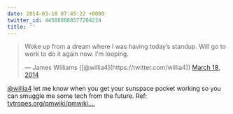 ```yaml
---
date: 2014-03-18 07:45:22 +0000
twitter_id: 445888688577204224
title: ''
---
```


<blockquote class="twitter-tweet"><p lang="en" dir="ltr">Woke up from a dream where I was having today’s standup. Will go to work to do it again now. I’m looping.</p>&mdash; James Williams ([@willia4](https://twitter.com/willia4)) <a href="https://twitter.com/willia4/status/445870812579758080?ref_src=twsrc%5Etfw">March 18, 2014</a></blockquote>
<script async src="https://platform.twitter.com/widgets.js" charset="utf-8"></script>

[@willia4](https://twitter.com/willia4) let me know when you get your sunspace pocket working so you can smuggle me some tech from the future. Ref: [tvtropes.org/pmwiki/pmwiki.…](http://tvtropes.org/pmwiki/pmwiki.php/FanFic/TheInfiniteLoops)
